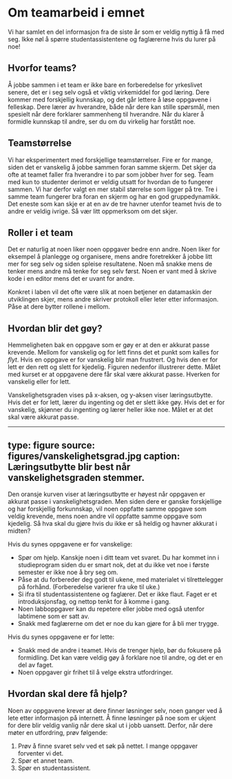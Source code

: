 # Om teamarbeid i emnet

Vi har samlet en del informasjon fra de siste år som er veldig nyttig å
få med seg. Ikke nøl å spørre studentassistentene og faglærerne hvis du
lurer på noe!

## Hvorfor teams?

Å jobbe sammen i et team er ikke bare en forberedelse for yrkeslivet
senere, det er i seg selv også et viktig virkemiddel for god læring.
Dere kommer med forskjellig kunnskap, og det går lettere å løse
oppgavene i felleskap. Dere lærer av hverandre, både når dere kan stille
spørsmål, men spesielt når dere forklarer sammenheng til hverandre. Når du klarer å formidle kunnskap til andre, ser du om du virkelig har forstått noe.

## Teamstørrelse

Vi har eksperimentert med forskjellige teamstørrelser. Fire er for
mange, siden det er vanskelig å jobbe sammen foran samme skjerm. Det
skjer da ofte at teamet faller fra hverandre i to par som jobber hver
for seg. Team med kun to studenter derimot er veldig utsatt for hvordan
de to fungerer sammen. Vi har derfor valgt en mer stabil størrelse som
ligger på tre. Tre i samme team fungerer bra foran en skjerm og har en
god gruppedynamikk. Det eneste som kan skje er at en av de tre havner
utenfor teamet hvis de to andre er veldig ivrige. Så vær litt oppmerksom
om det skjer.

## Roller i et team

Det er naturlig at noen liker noen oppgaver bedre enn andre. Noen liker
for eksempel å planlegge og organisere, mens andre foretrekker å jobbe
litt mer for seg selv og siden spleise resultatene. Noen må snakke mens
de tenker mens andre må tenke for seg selv først. Noen er vant med å
skrive kode i en editor mens det er uvant for andre.

Konkret i laben vil det ofte være slik at noen betjener en datamaskin
der utviklingen skjer, mens andre skriver protokoll eller leter etter
informasjon. Påse at dere bytter rollene i mellom.

## Hvordan blir det gøy?

Hemmeligheten bak en oppgave som er gøy er at den er akkurat passe
krevende. Mellom for vanskelig og for lett finns det et punkt som kalles
for *flyt*. Hvis en oppgave er for vanskelig blir man frustrert. Og hvis
den er for lett er den rett og slett for kjedelig.
Figuren nedenfor illustrerer dette. Målet med kurset
er at oppgavene dere får skal være akkurat passe. Hverken for vanskelig
eller for lett.

Vanskelighetsgraden vises på x-aksen, og y-aksen viser læringsutbytte.
Hvis det er for lett, lærer du ingenting og det er slett ikke gøy. Hvis
det er for vanskelig, skjønner du ingenting og lærer heller ikke noe.
Målet er at det skal være akkurat passe.

---
type: figure
source: figures/vanskelighetsgrad.jpg
caption: Læringsutbytte blir best når vanskelighetsgraden stemmer.
---

Den oransje kurven viser at læringsutbytte er høyest når oppgaven er
akkurat passe i vanskelighetsgraden. Men siden dere er ganske
forskjellige og har forskjellig forkunnskap, vil noen oppfatte samme
oppgave som veldig krevende, mens noen andre vil oppfatte samme oppgave
som kjedelig. Så hva skal du gjøre hvis du ikke er så heldig og havner
akkurat i midten?

Hvis du synes oppgavene er for vanskelige:

-   Spør om hjelp. Kanskje noen i ditt team vet svaret. Du har kommet
    inn i studieprogram siden du er smart nok, det at du ikke vet noe i
    første semester er ikke noe å bry seg om.
-   Påse at du forbereder deg godt til ukene, med materialet vi
    tilrettelegger på forhånd. (Forberedelse varierer fra uke til uke.)
-   Si ifra til studentassistentene og faglærer. Det er ikke flaut.
    Faget er et introduksjonsfag, og nettop tenkt for å komme i gang.
-   Noen labboppgaver kan du repetere eller jobbe med også utenfor
    labtimene som er satt av.
-   Snakk med faglærerne om det er noe du kan gjøre for å bli mer
    trygge.

Hvis du synes oppgavene er for lette:

-   Snakk med de andre i teamet. Hvis de trenger hjelp, bør du fokusere
    på formidling. Det kan være veldig gøy å forklare noe til andre, og
    det er en del av faget.
-   Noen oppgaver gir frihet til å velge ekstra utfordringer.

## Hvordan skal dere få hjelp?

Noen av oppgavene krever at dere finner løsninger selv, noen ganger ved
å lete etter informasjon på internett. Å finne løsninger på noe som er
ukjent for dere blir veldig vanlig når dere skal ut i jobb uansett.
Derfor, når dere møter en utfordring, prøv følgende:

1.  Prøv å finne svaret selv ved et søk på nettet. I mange oppgaver
    forventer vi det.
2.  Spør et annet team.
3.  Spør en studentassistent.